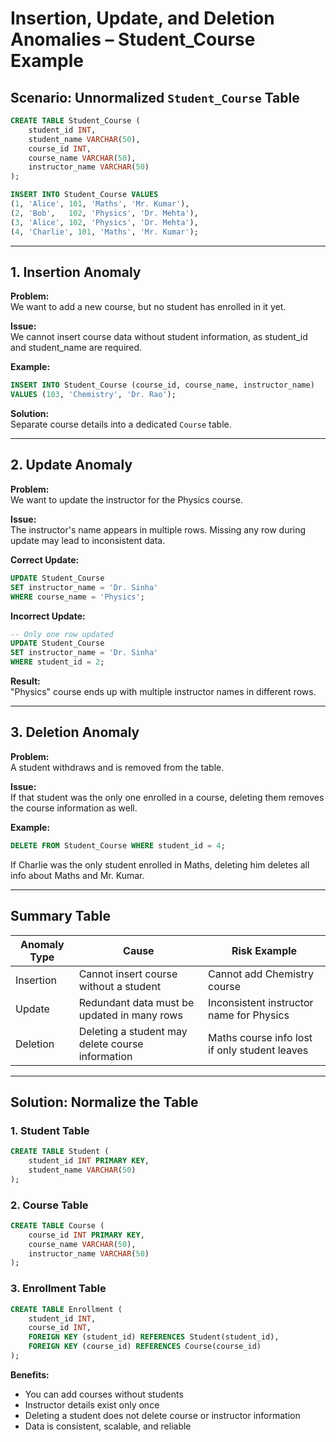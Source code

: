 
# Insertion, Update, and Deletion Anomalies – Student_Course Example

## Scenario: Unnormalized `Student_Course` Table

```sql
CREATE TABLE Student_Course (
    student_id INT,
    student_name VARCHAR(50),
    course_id INT,
    course_name VARCHAR(50),
    instructor_name VARCHAR(50)
);

INSERT INTO Student_Course VALUES 
(1, 'Alice', 101, 'Maths', 'Mr. Kumar'),
(2, 'Bob',   102, 'Physics', 'Dr. Mehta'),
(3, 'Alice', 102, 'Physics', 'Dr. Mehta'),
(4, 'Charlie', 101, 'Maths', 'Mr. Kumar');
```

---

## 1. Insertion Anomaly

**Problem:**  
We want to add a new course, but no student has enrolled in it yet.

**Issue:**  
We cannot insert course data without student information, as student_id and student_name are required.

**Example:**

```sql
INSERT INTO Student_Course (course_id, course_name, instructor_name)
VALUES (103, 'Chemistry', 'Dr. Rao');
```

**Solution:**  
Separate course details into a dedicated `Course` table.

---

## 2. Update Anomaly

**Problem:**  
We want to update the instructor for the Physics course.

**Issue:**  
The instructor's name appears in multiple rows. Missing any row during update may lead to inconsistent data.

**Correct Update:**

```sql
UPDATE Student_Course
SET instructor_name = 'Dr. Sinha'
WHERE course_name = 'Physics';
```

**Incorrect Update:**

```sql
-- Only one row updated
UPDATE Student_Course
SET instructor_name = 'Dr. Sinha'
WHERE student_id = 2;
```

**Result:**  
"Physics" course ends up with multiple instructor names in different rows.

---

## 3. Deletion Anomaly

**Problem:**  
A student withdraws and is removed from the table.

**Issue:**  
If that student was the only one enrolled in a course, deleting them removes the course information as well.

**Example:**

```sql
DELETE FROM Student_Course WHERE student_id = 4;
```

If Charlie was the only student enrolled in Maths, deleting him deletes all info about Maths and Mr. Kumar.

---

## Summary Table

| Anomaly Type | Cause                                            | Risk Example                                 |
| ------------ | ------------------------------------------------ | -------------------------------------------- |
| Insertion    | Cannot insert course without a student           | Cannot add Chemistry course                  |
| Update       | Redundant data must be updated in many rows      | Inconsistent instructor name for Physics     |
| Deletion     | Deleting a student may delete course information | Maths course info lost if only student leaves |

---

## Solution: Normalize the Table

### 1. Student Table

```sql
CREATE TABLE Student (
    student_id INT PRIMARY KEY,
    student_name VARCHAR(50)
);
```

### 2. Course Table

```sql
CREATE TABLE Course (
    course_id INT PRIMARY KEY,
    course_name VARCHAR(50),
    instructor_name VARCHAR(50)
);
```

### 3. Enrollment Table

```sql
CREATE TABLE Enrollment (
    student_id INT,
    course_id INT,
    FOREIGN KEY (student_id) REFERENCES Student(student_id),
    FOREIGN KEY (course_id) REFERENCES Course(course_id)
);
```

**Benefits:**  
- You can add courses without students  
- Instructor details exist only once  
- Deleting a student does not delete course or instructor information  
- Data is consistent, scalable, and reliable
